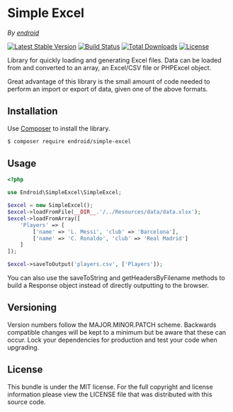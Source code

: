 Simple Excel
============

*By [endroid](http://endroid.nl/)*

[![Latest Stable Version](http://img.shields.io/packagist/v/endroid/simple-excel.svg)](https://packagist.org/packages/endroid/simple-excel)
[![Build Status](http://img.shields.io/travis/endroid/SimpleExcel.svg)](http://travis-ci.org/endroid/SimpleExcel)
[![Total Downloads](http://img.shields.io/packagist/dt/endroid/simple-excel.svg)](https://packagist.org/packages/endroid/simple-excel)
[![License](http://img.shields.io/packagist/l/endroid/simple-excel.svg)](https://packagist.org/packages/endroid/simple-excel)

Library for quickly loading and generating Excel files. Data can be loaded
from and converted to an array, an Excel/CSV file or PHPExcel object.

Great advantage of this library is the small amount of code needed to perform
an import or export of data, given one of the above formats.

## Installation

Use [Composer](https://getcomposer.org/) to install the library.

``` bash
$ composer require endroid/simple-excel
```

## Usage

```php
<?php

use Endroid\SimpleExcel\SimpleExcel;

$excel = new SimpleExcel();
$excel->loadFromFile(__DIR__.'/../Resources/data/data.xlsx');
$excel->loadFromArray([
    'Players' => [
        ['name' => 'L. Messi', 'club' => 'Barcelona'],
        ['name' => 'C. Ronaldo', 'club' => 'Real Madrid']
    ]
]);

$excel->saveToOutput('players.csv', ['Players']);
```

You can also use the saveToString and getHeadersByFilename methods to build a
Response object instead of directly outputting to the browser.

## Versioning

Version numbers follow the MAJOR.MINOR.PATCH scheme. Backwards compatible
changes will be kept to a minimum but be aware that these can occur. Lock
your dependencies for production and test your code when upgrading.

## License

This bundle is under the MIT license. For the full copyright and license
information please view the LICENSE file that was distributed with this source code.
